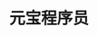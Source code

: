 ---
layout: home

title: 元宝程序员
titleTemplate: The codeword Youth & Frontend Coder.

hero:
  name: 元宝程序员
  text: The Codeword Youth & Frontend Coder.
  tagline: Record learning, share life and knowledge.
  image:
    src: /logo.png
    alt: Logo
  actions:
    - theme: brand
      text: About Me
      link: /introduction
    - theme: alt
      text: View My GitHub
      link: https://github.com/LaiBaoYuan

features:
  - title: "About My Life"
    details: In this section, you can get some details about my life, and it's best way to know what I doing recently.
    linkText: Read more
    link: /lifes/README
  - title: About My Article
    details: In this section, you can see the record of my usual study, Compared with notes，the article content will be miscellaneous.
    linkText: Read more
    link: /articles/README
  - title: About My Note
    details: In this section, you can see some notes that are systematically classified and I think may be useful to you.
    linkText: Read more
    link: /notes/README
---